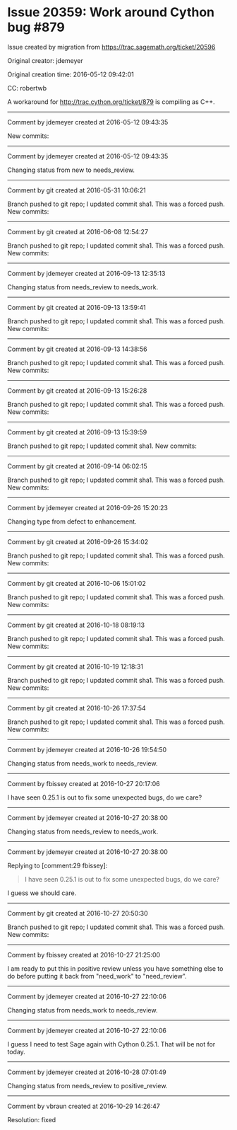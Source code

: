 # Issue 20359: Work around Cython bug #879

Issue created by migration from https://trac.sagemath.org/ticket/20596

Original creator: jdemeyer

Original creation time: 2016-05-12 09:42:01

CC:  robertwb

A workaround for http://trac.cython.org/ticket/879 is compiling as C++.


---

Comment by jdemeyer created at 2016-05-12 09:43:35

New commits:


---

Comment by jdemeyer created at 2016-05-12 09:43:35

Changing status from new to needs_review.


---

Comment by git created at 2016-05-31 10:06:21

Branch pushed to git repo; I updated commit sha1. This was a forced push. New commits:


---

Comment by git created at 2016-06-08 12:54:27

Branch pushed to git repo; I updated commit sha1. This was a forced push. New commits:


---

Comment by jdemeyer created at 2016-09-13 12:35:13

Changing status from needs_review to needs_work.


---

Comment by git created at 2016-09-13 13:59:41

Branch pushed to git repo; I updated commit sha1. This was a forced push. New commits:


---

Comment by git created at 2016-09-13 14:38:56

Branch pushed to git repo; I updated commit sha1. This was a forced push. New commits:


---

Comment by git created at 2016-09-13 15:26:28

Branch pushed to git repo; I updated commit sha1. This was a forced push. New commits:


---

Comment by git created at 2016-09-13 15:39:59

Branch pushed to git repo; I updated commit sha1. New commits:


---

Comment by git created at 2016-09-14 06:02:15

Branch pushed to git repo; I updated commit sha1. This was a forced push. New commits:


---

Comment by jdemeyer created at 2016-09-26 15:20:23

Changing type from defect to enhancement.


---

Comment by git created at 2016-09-26 15:34:02

Branch pushed to git repo; I updated commit sha1. This was a forced push. New commits:


---

Comment by git created at 2016-10-06 15:01:02

Branch pushed to git repo; I updated commit sha1. This was a forced push. New commits:


---

Comment by git created at 2016-10-18 08:19:13

Branch pushed to git repo; I updated commit sha1. This was a forced push. New commits:


---

Comment by git created at 2016-10-19 12:18:31

Branch pushed to git repo; I updated commit sha1. This was a forced push. New commits:


---

Comment by git created at 2016-10-26 17:37:54

Branch pushed to git repo; I updated commit sha1. This was a forced push. New commits:


---

Comment by jdemeyer created at 2016-10-26 19:54:50

Changing status from needs_work to needs_review.


---

Comment by fbissey created at 2016-10-27 20:17:06

I have seen 0.25.1 is out to fix some unexpected bugs, do we care?


---

Comment by jdemeyer created at 2016-10-27 20:38:00

Changing status from needs_review to needs_work.


---

Comment by jdemeyer created at 2016-10-27 20:38:00

Replying to [comment:29 fbissey]:
> I have seen 0.25.1 is out to fix some unexpected bugs, do we care?

I guess we should care.


---

Comment by git created at 2016-10-27 20:50:30

Branch pushed to git repo; I updated commit sha1. This was a forced push. New commits:


---

Comment by fbissey created at 2016-10-27 21:25:00

I am ready to put this in positive review unless you have something else to do before putting it back from "need_work" to "need_review".


---

Comment by jdemeyer created at 2016-10-27 22:10:06

Changing status from needs_work to needs_review.


---

Comment by jdemeyer created at 2016-10-27 22:10:06

I guess I need to test Sage again with Cython 0.25.1. That will be not for today.


---

Comment by jdemeyer created at 2016-10-28 07:01:49

Changing status from needs_review to positive_review.


---

Comment by vbraun created at 2016-10-29 14:26:47

Resolution: fixed

